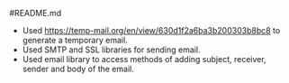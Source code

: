 #README.md
* Used https://temp-mail.org/en/view/630d1f2a6ba3b200303b8bc8 to generate a temporary email.
* Used SMTP and SSL libraries for sending email.
* Used email library to access methods of adding subject, receiver, sender and body of the email.

